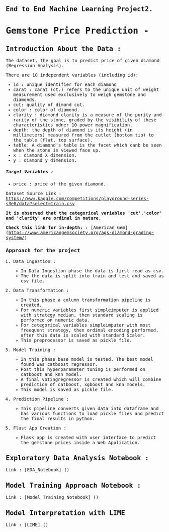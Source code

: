 <span style="font-family: Menlo, monospace;">

## End to End Machine Learning Project2.

# Gemstone Price Prediction - 

## Introduction About the Data : 

The dataset, the goal is to predict price of given diamond (Regression Analysis).

There are 10 independent variables (including id):

- id : unique identifier for each diamond
- carat : carat (ct.) refers to the unique unit of weight measurement used exclusively to weigh gemstone and diamonds.
- cut: quality of dimond cut.
- color : color of diamond.
- clarity : diamond clarity is a measure of the purity and rarity of the stone, graded by the visibility of these characteristics udner 10-power magnification.
- depth: the depth of diamond is its height (in millimeters) measured from the cutlet (bottom tip) to the table (flat, top surface).
- table: A diamond's table is the facet which canb be seen when the stone is viewed face up.
- x : diamond X dimension.
- y : diamond y dimension.

##### Target Variables :

- price : price of the given diamond.

Dataset Source Link : https://www.kaggle.com/competitions/playground-series-s3e8/data?select=train.csv

**It is observed that the categorical variables 'cut','color' and 'clarity' are ordinal in nature.**

**Check this link for in-depth:** : [American Gem] (https://www.americangemsociety.org/ags-diamond-grading-system/)


### Approach for the project

1. Data Ingestion :

    - In Data Ingestion phase the data is first read as csv.
    - The the data is split into train and test and saved as csv file.

2. Data Transformation : 

    - In this phase a column transformation pipeline is created.
    - For numeric variables first simpleimputer is applied with strategy median, then standard scaling is performed on numeric data.
    - For categorical variables simpleimputer with most freequent strategy, then ordinal encoding performed, after this data is scaled with standard Scaler.
    - This preprocessor is saved as pickle file.

3. Model Training : 

    - In this phase base model is tested. The best model found was catboost regressor.
    - Post this hyperparameter tuning is performed on catboost and knn model.
    - A final votingregressor is created which will combine prediction of catboost, xgboost and knn models.
    - This model is saved as pickle file.

4. Prediction Pipeline : 

    - This pipeline converts given data into dataframe and has various functions to load pickle files and predict the final results in python.

5. Flast App Creation :

    - Flask app is created with user interface to predict the gemstone prices inside a Web Application.


## Exploratory Data Analysis Notebook :

Link : [EDA_Notebook] ()

## Model Training Approach Notebook : 

Link : [Model_Training_Notebook] ()

## Model Interpretation with LIME

Link : [LIME] ()